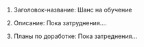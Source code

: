 1. Заголовок-название: Шанс на обучение
 
2. Описание: Пока затруднения....
3. Планы по доработке: Пока затреднения...